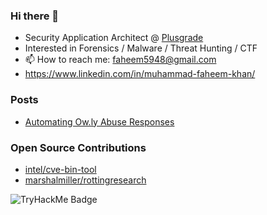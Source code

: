 ### Hi there 👋

- Security Application Architect @ [Plusgrade](https://github.com/plusgrade)
- Interested in Forensics / Malware / Threat Hunting / CTF
- 📫 How to reach me: faheem5948@gmail.com
- https://www.linkedin.com/in/muhammad-faheem-khan/


### Posts
- [Automating Ow.ly Abuse Responses](https://medium.com/hootsuite-engineering/automating-ow-ly-abuse-responses-ecb2b5bc44b8)

### Open Source Contributions
- [intel/cve-bin-tool](https://github.com/intel/cve-bin-tool)
- [marshalmiller/rottingresearch](https://github.com/marshalmiller/rottingresearch)  

![TryHackMe Badge](https://tryhackme-badges.s3.amazonaws.com/Shrek.png?)

<!-- EOF -->
